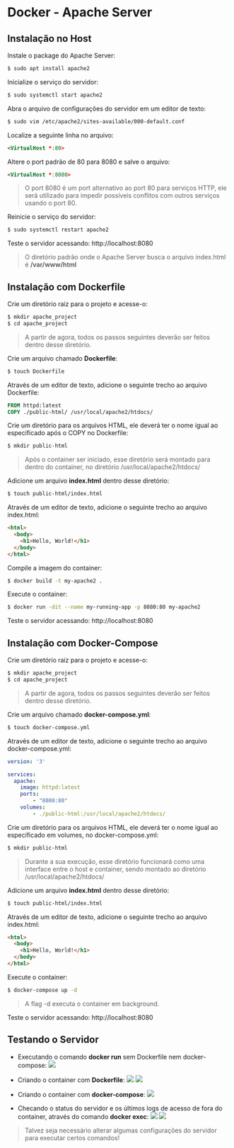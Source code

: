 ﻿# Docker - Apache Server

## Instalação no Host
Instale o package do Apache Server:
```bash
$ sudo apt install apache2
```

Inicialize o serviço do servidor:
```bash
$ sudo systemctl start apache2
```

Abra o arquivo de configurações do servidor em um editor de texto:
```bash
$ sudo vim /etc/apache2/sites-available/000-default.conf
```

Localize a seguinte linha no arquivo:
```xml
<VirtualHost *:80>
```

Altere o port padrão de 80 para 8080 e salve o arquivo:
```xml
<VirtualHost *:8080>
```
> O port 8080 é um port alternativo ao port 80 para serviços HTTP, ele será utilizado para impedir possíveis conflitos com outros serviços usando o port 80.

Reinicie o serviço do servidor:
```bash
$ sudo systemctl restart apache2
```

Teste o servidor acessando: http://localhost:8080 
> O diretório padrão onde o  Apache Server busca o arquivo index.html é **/var/www/html**

## Instalação com Dockerfile
Crie um diretório raiz para o projeto e acesse-o:
```bash
$ mkdir apache_project
$ cd apache_project
```
> A partir de agora, todos os passos seguintes deverão ser feitos dentro desse diretório.
 
Crie um arquivo chamado **Dockerfile**:
```bash
$ touch Dockerfile
```

Através de um editor de texto, adicione o seguinte trecho ao arquivo Dockerfile:
```dockerfile
FROM httpd:latest
COPY ./public-html/ /usr/local/apache2/htdocs/
```

Crie um diretório para os arquivos HTML, ele deverá ter o nome igual ao especificado após o COPY no Dockerfile:
```bash
$ mkdir public-html
```
> Após o container ser iniciado, esse diretório será montado para dentro do container, no diretório /usr/local/apache2/htdocs/

Adicione um arquivo **index.html** dentro desse diretório:
```bash
$ touch public-html/index.html
```

Através de um editor de texto, adicione o seguinte trecho ao arquivo index.html:
```html
<html>
  <body>
	<h1>Hello, World!</h1>
  </body>
</html>
```

Compile a imagem do container:
```bash
$ docker build -t my-apache2 .
```

Execute o container:
```bash
$ docker run -dit --name my-running-app -p 8080:80 my-apache2
```

Teste o servidor acessando: http://localhost:8080 

## Instalação com Docker-Compose 
Crie um diretório raiz para o projeto e acesse-o:
```bash
$ mkdir apache_project
$ cd apache_project
```
> A partir de agora, todos os passos seguintes deverão ser feitos dentro desse diretório.
 
Crie um arquivo chamado **docker-compose.yml**:
```bash
$ touch docker-compose.yml
```

Através de um editor de texto, adicione o seguinte trecho ao arquivo docker-compose.yml:
```yml
version: '3'

services:
  apache:
	image: httpd:latest
	ports:
  		- "8080:80"
	volumes:
  		- ./public-html:/usr/local/apache2/htdocs/
```

Crie um diretório para os arquivos HTML, ele deverá ter o nome igual ao especificado em volumes, no docker-compose.yml:
```bash
$ mkdir public-html
```
> Durante a sua execução, esse diretório funcionará como uma interface entre o host e container, sendo montado ao diretório /usr/local/apache2/htdocs/

Adicione um arquivo **index.html** dentro desse diretório:
```bash
$ touch public-html/index.html
```

Através de um editor de texto, adicione o seguinte trecho ao arquivo index.html:
```html
<html>
  <body>
	<h1>Hello, World!</h1>
  </body>
</html>
```

Execute o container:
```bash
$ docker-compose up -d
```
> A flag -d executa o container em background.

Teste o servidor acessando: http://localhost:8080

## Testando o Servidor
- Executando o comando **docker run** sem Dockerfile nem docker-compose:
![](run_default.png)

- Criando o container com **Dockerfile**:
![](run_dockerfile_0.png)
![](run_dockerfile_1.png)

- Criando o container com **docker-compose**:
![](run_docker-compose.png)

- Checando o status do servidor e os últimos logs de acesso de fora do container, através do comando **docker exec**:
![](docker_exec_0.png)
![](docker_exec_1.png)
> Talvez seja necessário alterar algumas configurações do servidor para executar certos comandos!

